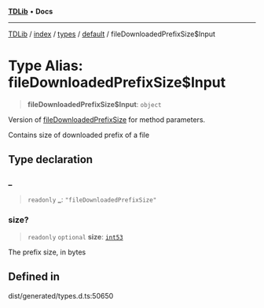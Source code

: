[**TDLib**](../../../../../../README.md) • **Docs**

***

[TDLib](../../../../../../modules.md) / [index](../../../../../README.md) / [types](../../../README.md) / [default](../README.md) / fileDownloadedPrefixSize$Input

# Type Alias: fileDownloadedPrefixSize$Input

> **fileDownloadedPrefixSize$Input**: `object`

Version of [fileDownloadedPrefixSize](fileDownloadedPrefixSize-1.md) for method parameters.

Contains size of downloaded prefix of a file

## Type declaration

### \_

> `readonly` **\_**: `"fileDownloadedPrefixSize"`

### size?

> `readonly` `optional` **size**: [`int53`](int53-1.md)

The prefix size, in bytes

## Defined in

dist/generated/types.d.ts:50650
